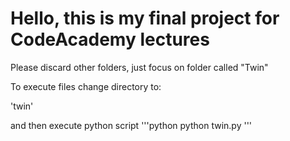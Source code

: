 # Hello, this is my final project for CodeAcademy lectures

Please discard other folders, just focus on folder called "Twin"

To execute files change directory to:

'twin'

and then execute python script
'''python
python twin.py
'''
